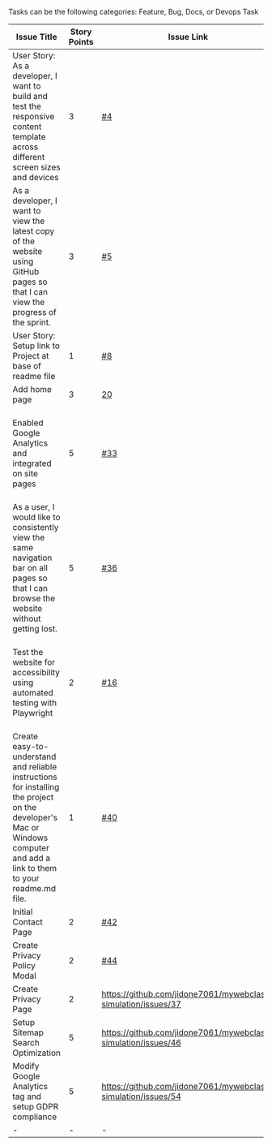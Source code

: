 Tasks can be the following categories: Feature, Bug, Docs, or Devops Task

| Issue Title                                                                                                                                                              | Story Points | Issue Link                                                           | Status      | Assigned to | Assigned on | Completed On | Category | Status                    | Notes                                                                                                  |
|--------------------------------------------------------------------------------------------------------------------------------------------------------------------------|--------------|----------------------------------------------------------------------|-------------|-------------|-------------|--------------|----------|---------------------------|--------------------------------------------------------------------------------------------------------|
| User Story: As a developer, I want to build and test the responsive content template across different screen sizes and devices                                           | 3            | [#4](https://github.com/jidone7061/mywebclass-simulation/issues/4)   | Completed   | kmn6        | 3/13        | 3/14         | Feature  | -                         |                                                                                                        |
| As a developer, I want to view the latest copy of the website using GitHub pages so that I can view the progress of the sprint.                                          | 3            | [#5](https://github.com/jidone7061/mywebclass-simulation/issues/5)   | Completed   | JGI2        | 3/14        | 3/14         | -        | -                         |                                                                                                        |
| User Story: Setup link to Project at base of readme file                                                                                                                 | 1            | [#8](https://github.com/jidone7061/mywebclass-simulation/issues/8)   | Completed   | JGI2        | 3/14        | 3/14         | Feature  | -                         |                                                                                                        |
| Add home page                                                                                                                                                            | 3            | [20](https://github.com/jidone7061/mywebclass-simulation/issues/20)  | Completed   | kmn6        | 3/15        | 3/15         | feature  | -                         |                                                                                                        |
| Enabled Google Analytics and integrated on site pages                                                                                                                    | 5            | [#33](https://github.com/jidone7061/mywebclass-simulation/issues/33) | Completed   | JGI2        | 3/15        | 3/17         | Feature  | Index.html file remaining | Confirmed Google analytics was reporting properly after 24 hours and maintained                        |
| As a user, I would like to consistently view the same navigation bar on all pages so that I can browse the website without getting lost.                                 | 5            | [#36](https://github.com/jidone7061/mywebclass-simulation/issues/36) | Completed   | kmn6        | 3/16        | 3/16         | feature  |                           | Very difficult due to no previous playwright experience. With experience, this would be 1 story point. |
| Test the website for accessibility using automated testing with Playwright                                                                                               | 2            | [#16](https://github.com/jidone7061/mywebclass-simulation/issues/16) | Completed   | kmn6        | 3/17        | 3/17         | feature  | -                         | third party axe package will do the tests for accessibility. We don't have to create our own tests.    |
| Create easy-to-understand and reliable instructions for installing the project on the developer's Mac or Windows computer and add a link to them to your readme.md file. | 1            | [#40](https://github.com/jidone7061/mywebclass-simulation/issues/40) | Completed   | kmn6        | 3/18        | 3/18         | docs     | -                         |                                                                                                        |
| Initial Contact Page                                                                                                                                                     | 2            | [#42](https://github.com/jidone7061/mywebclass-simulation/issues/42) | Completed   | kmn6        | 3/18        | 3/18         | feature  | -                         |                                                                                                        |
| Create Privacy Policy Modal                                                                                                                                              | 2            | [#44](https://github.com/jidone7061/mywebclass-simulation/issues/44) | Completed   | kmn6        | 3/19        | 3/19         | feature  | -                         |                                                                                                        |
| Create Privacy Page                                                                                                                                                      | 2            | https://github.com/jidone7061/mywebclass-simulation/issues/37        | In Progress | JGI2        | 3/19        | -            | Feature  | -                         |                                                                                                        |
| Setup Sitemap Search Optimization                                                                                                                                        | 5            | https://github.com/jidone7061/mywebclass-simulation/issues/46        | In Progress | JGI2        | 3/19        | -            | Feature  | -                         |                                                                                                        |
| Modify Google Analytics tag and setup GDPR compliance                                                                                                                    | 5            | https://github.com/jidone7061/mywebclass-simulation/issues/54        | In Progress | JGI2        | 3/19        | -            | Feature  | -                         |                                                                                                        |
| -                                                                                                                                                                        | -            | -                                                                    | -           | -           | -           | -            | -        | -                         |                                                                                                        |
